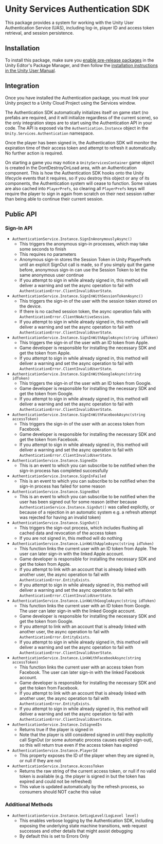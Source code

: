 # Unity Services Authentication SDK

This package provides a system for working with the Unity User Authentication Service (UAS), including log-in, player ID and access token retrieval, and session persistence.

## Installation

To install this package, make sure you [enable pre-release packages](https://docs.unity3d.com/2021.1/Documentation/Manual/class-PackageManager.html#advanced_preview) in the Unity Editor's Package Manager, and then follow the [installation instructions in the Unity User Manual](https://docs.unity3d.com/Documentation/Manual/upm-ui-install.html).

## Integration


Once you have installed the Authentication package, you must link your Unity project to a Unity Cloud Project using the Services window.

The Authentication SDK automatically initializes itself on game start (no prefabs are required, and it will initialize regardless of the current scene), so the only integration steps are to start using the Authentication API in your code. The API is exposed via the `Authentication.Instance` object in the `Unity.Services.Authentication` namespace.

Once the player has been signed in, the Authentication SDK will monitor the expiration time of their access token and attempt to refresh it automatically. No further action is required.

On starting a game you may notice a `UnityServicesContainer` game object is created in the DontDestroyOnLoad area, with an Authentication component. This is how the Authentication SDK hooks onto the Unity lifecycle events that it requires, so if you destroy this object or any of its components, the Authentication system will cease to function. Some values are also cached into `PlayerPrefs`, so clearing all `PlayerPrefs` keys will require the player to sign in again from scratch on their next session rather than being able to continue their current session.

## Public API

### Sign-In API

* `AuthenticationService.Instance.SignInAnonymouslyAsync()`
    * This triggers the anonymous sign-in processes, which may take some seconds to finish
	* This requires no parameters
	* Anonymous sign-in stores the Session Token in Unity PlayerPrefs until an explicit SignOut call is made, so if you simply quit the game before, anonymous sign-in can use the Session Token to let the same anonymous user continue
	* If you attempt to sign in while already signed in, this method will deliver a warning and set the async operation to fail with `AuthenticationError.ClientInvalidUserState`.
* `AuthenticationService.Instance.SignInWithSessionTokenAsync()`
    * This triggers the sign-in of the user with the session token stored on the device.
    * If there is no cached session token, the async operation fails with `AuthenticationError.ClientNoActiveSession`.
    * If you attempt to sign in while already signed in, this method will deliver a warning and set the async operation to fail with `AuthenticationError.ClientInvalidUserState`.
* `AuthenticationService.Instance.SignInWithAppleAsync(string idToken)`
    * This triggers the sign-in of the user with an ID token from Apple.
    * Game developer is responsible for installing the necessary SDK and get the token from Apple.
    * If you attempt to sign in while already signed in, this method will deliver a warning and set the async operation to fail with `AuthenticationError.ClientInvalidUserState`.
* `AuthenticationService.Instance.SignInWithGoogleAsync(string idToken)`
    * This triggers the sign-in of the user with an ID token from Google.
    * Game developer is responsible for installing the necessary SDK and get the token from Google.
    * If you attempt to sign in while already signed in, this method will deliver a warning and set the async operation to fail with `AuthenticationError.ClientInvalidUserState`.
* `AuthenticationService.Instance.SignInWithFacebookAsync(string accessToken)`
    * This triggers the sign-in of the user with an access token from Facebook.
    * Game developer is responsible for installing the necessary SDK and get the token from Facebook.
    * If you attempt to sign in while already signed in, this method will deliver a warning and set the async operation to fail with `AuthenticationError.ClientInvalidUserState`.
* `AuthenticationService.Instance.SignedIn`
	* This is an event to which you can subscribe to be notified when the sign-in process has completed successfully
* `AuthenticationService.Instance.SignInFailed`
	* This is an event to which you can subscribe to be notified when the sign-in process has failed for some reason
* `AuthenticationService.Instance.SignedOut`
	* This is an event to which you can subscribe to be notified when the user has been signed out for some reason (either because `AuthenticationService.Instance.SignOut()` was called explicitly, or because of a rejection in an automatic system e.g. a refresh attempt was rejected for having an invalid token)
* `AuthenticationService.Instance.SignOut()`
	* This triggers the sign-out process, which includes flushing all cached data and revocation of the access token
	* If you are not signed in, this method will do nothing
* `AuthenticationService.Instance.LinkWithAppleAsync(string idToken)`
    * This function links the current user with an ID token from Apple. The user can later sign-in with the linked Apple account.
    * Game developer is responsible for installing the necessary SDK and get the token from Apple.
    * If you attempt to link with an account that is already linked with another user, the async operation to fail with `AuthenticationError.EntityExists`.
    * If you attempt to sign in while already signed in, this method will deliver a warning and set the async operation to fail with `AuthenticationError.ClientInvalidUserState`.
* `AuthenticationService.Instance.LinkWithGoogleAsync(string idToken)`
    * This function links the current user with an ID token from Google. The user can later sign-in with the linked Google account.
    * Game developer is responsible for installing the necessary SDK and get the token from Google.
    * If you attempt to link with an account that is already linked with another user, the async operation to fail with `AuthenticationError.EntityExists`.
    * If you attempt to sign in while already signed in, this method will deliver a warning and set the async operation to fail with `AuthenticationError.ClientInvalidUserState`.
* `AuthenticationService.Instance.LinkWithFacebookAsync(string accessToken)`
    * This function links the current user with an access token from Facebook. The user can later sign-in with the linked Facebook account.
    * Game developer is responsible for installing the necessary SDK and get the token from Facebook.
    * If you attempt to link with an account that is already linked with another user, the async operation to fail with `AuthenticationError.EntityExists`.
    * If you attempt to sign in while already signed in, this method will deliver a warning and set the async operation to fail with `AuthenticationError.ClientInvalidUserState`.
* `AuthenticationService.Instance.IsSignedIn`
	* Returns true if the player is signed in
	* Note that the player is still considered signed in until they explicitly call SignOut (or some automatic process causes explicit sign-out), so this will return true even if the access token has expired
* `AuthenticationService.Instance.PlayerId`
	* This property exposes the ID of the player when they are signed in, or null if they are not
* `AuthenticationService.Instance.AccessToken`
	* Returns the raw string of the current access token, or null if no valid token is available (e.g. the player is signed in but the token has expired and could not be refreshed)
	* This value is updated automatically by the refresh process, so consumers should NOT cache this value

### Additional Methods

* `AuthenticationService.Instance.SetLogLevel(LogLevel level)`
	* This enables verbose logging by the Authentication SDK, including exposing the underlying state machine transitions, web request successes and other details that might assist debugging
	* By default this is set to Errors Only
